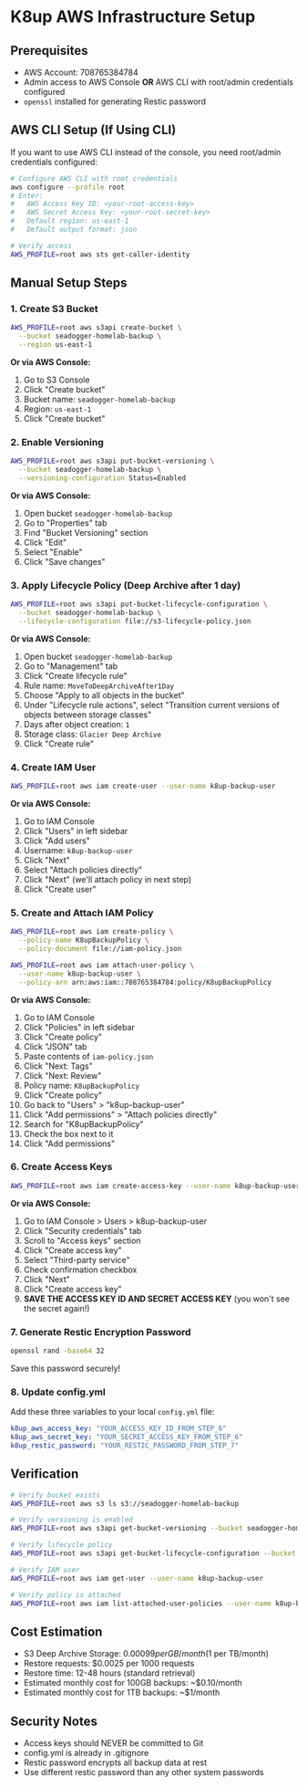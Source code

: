 # K8up AWS Infrastructure Setup

## Prerequisites
- AWS Account: 708765384784
- Admin access to AWS Console **OR** AWS CLI with root/admin credentials configured
- `openssl` installed for generating Restic password

## AWS CLI Setup (If Using CLI)

If you want to use AWS CLI instead of the console, you need root/admin credentials configured:

```bash
# Configure AWS CLI with root credentials
aws configure --profile root
# Enter:
#   AWS Access Key ID: <your-root-access-key>
#   AWS Secret Access Key: <your-root-secret-key>
#   Default region: us-east-1
#   Default output format: json

# Verify access
AWS_PROFILE=root aws sts get-caller-identity
```

## Manual Setup Steps

### 1. Create S3 Bucket

```bash
AWS_PROFILE=root aws s3api create-bucket \
  --bucket seadogger-homelab-backup \
  --region us-east-1
```

**Or via AWS Console:**
1. Go to S3 Console
2. Click "Create bucket"
3. Bucket name: `seadogger-homelab-backup`
4. Region: `us-east-1`
5. Click "Create bucket"

### 2. Enable Versioning

```bash
AWS_PROFILE=root aws s3api put-bucket-versioning \
  --bucket seadogger-homelab-backup \
  --versioning-configuration Status=Enabled
```

**Or via AWS Console:**
1. Open bucket `seadogger-homelab-backup`
2. Go to "Properties" tab
3. Find "Bucket Versioning" section
4. Click "Edit"
5. Select "Enable"
6. Click "Save changes"

### 3. Apply Lifecycle Policy (Deep Archive after 1 day)

```bash
AWS_PROFILE=root aws s3api put-bucket-lifecycle-configuration \
  --bucket seadogger-homelab-backup \
  --lifecycle-configuration file://s3-lifecycle-policy.json
```

**Or via AWS Console:**
1. Open bucket `seadogger-homelab-backup`
2. Go to "Management" tab
3. Click "Create lifecycle rule"
4. Rule name: `MoveToDeepArchiveAfter1Day`
5. Choose "Apply to all objects in the bucket"
6. Under "Lifecycle rule actions", select "Transition current versions of objects between storage classes"
7. Days after object creation: `1`
8. Storage class: `Glacier Deep Archive`
9. Click "Create rule"

### 4. Create IAM User

```bash
AWS_PROFILE=root aws iam create-user --user-name k8up-backup-user
```

**Or via AWS Console:**
1. Go to IAM Console
2. Click "Users" in left sidebar
3. Click "Add users"
4. Username: `k8up-backup-user`
5. Click "Next"
6. Select "Attach policies directly"
7. Click "Next" (we'll attach policy in next step)
8. Click "Create user"

### 5. Create and Attach IAM Policy

```bash
AWS_PROFILE=root aws iam create-policy \
  --policy-name K8upBackupPolicy \
  --policy-document file://iam-policy.json

AWS_PROFILE=root aws iam attach-user-policy \
  --user-name k8up-backup-user \
  --policy-arn arn:aws:iam::708765384784:policy/K8upBackupPolicy
```

**Or via AWS Console:**
1. Go to IAM Console
2. Click "Policies" in left sidebar
3. Click "Create policy"
4. Click "JSON" tab
5. Paste contents of `iam-policy.json`
6. Click "Next: Tags"
7. Click "Next: Review"
8. Policy name: `K8upBackupPolicy`
9. Click "Create policy"
10. Go back to "Users" > "k8up-backup-user"
11. Click "Add permissions" > "Attach policies directly"
12. Search for "K8upBackupPolicy"
13. Check the box next to it
14. Click "Add permissions"

### 6. Create Access Keys

```bash
AWS_PROFILE=root aws iam create-access-key --user-name k8up-backup-user
```

**Or via AWS Console:**
1. Go to IAM Console > Users > k8up-backup-user
2. Click "Security credentials" tab
3. Scroll to "Access keys" section
4. Click "Create access key"
5. Select "Third-party service"
6. Check confirmation checkbox
7. Click "Next"
8. Click "Create access key"
9. **SAVE THE ACCESS KEY ID AND SECRET ACCESS KEY** (you won't see the secret again!)

### 7. Generate Restic Encryption Password

```bash
openssl rand -base64 32
```

Save this password securely!

### 8. Update config.yml

Add these three variables to your local `config.yml` file:

```yaml
k8up_aws_access_key: "YOUR_ACCESS_KEY_ID_FROM_STEP_6"
k8up_aws_secret_key: "YOUR_SECRET_ACCESS_KEY_FROM_STEP_6"
k8up_restic_password: "YOUR_RESTIC_PASSWORD_FROM_STEP_7"
```

## Verification

```bash
# Verify bucket exists
AWS_PROFILE=root aws s3 ls s3://seadogger-homelab-backup

# Verify versioning is enabled
AWS_PROFILE=root aws s3api get-bucket-versioning --bucket seadogger-homelab-backup

# Verify lifecycle policy
AWS_PROFILE=root aws s3api get-bucket-lifecycle-configuration --bucket seadogger-homelab-backup

# Verify IAM user
AWS_PROFILE=root aws iam get-user --user-name k8up-backup-user

# Verify policy is attached
AWS_PROFILE=root aws iam list-attached-user-policies --user-name k8up-backup-user
```

## Cost Estimation

- S3 Deep Archive Storage: $0.00099 per GB/month ($1 per TB/month)
- Restore requests: $0.0025 per 1000 requests
- Restore time: 12-48 hours (standard retrieval)
- Estimated monthly cost for 100GB backups: ~$0.10/month
- Estimated monthly cost for 1TB backups: ~$1/month

## Security Notes

- Access keys should NEVER be committed to Git
- config.yml is already in .gitignore
- Restic password encrypts all backup data at rest
- Use different restic password than any other system passwords
